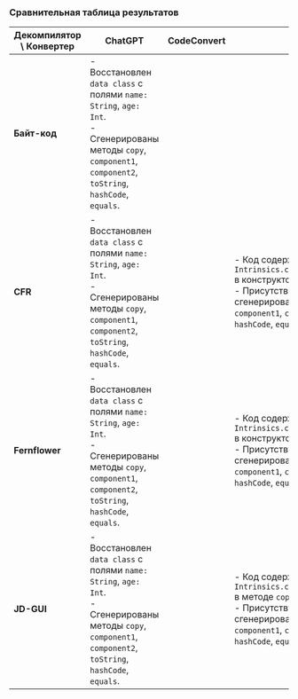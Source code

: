 ### Сравнительная таблица результатов

| **Декомпилятор \ Конвертер** | **ChatGPT**                                                                                                                                                      | **CodeConvert** | **J2K**                                                                                                                                                                                                 |
|------------------------------|------------------------------------------------------------------------------------------------------------------------------------------------------------------|-----------------|---------------------------------------------------------------------------------------------------------------------------------------------------------------------------------------------------------|
| **Байт-код**                 | - Восстановлен `data class` с полями `name: String`, `age: Int`.<br>- Сгенерированы методы `copy`, `component1`, `component2`, `toString`, `hashCode`, `equals`. |                 |                                                                                                                                                                                                         |
| **CFR**                      | - Восстановлен `data class` с полями `name: String`, `age: Int`.<br>- Сгенерированы методы `copy`, `component1`, `component2`, `toString`, `hashCode`, `equals`. |                 | - Код содержит вызовы `Intrinsics.checkNotNullParameter` в конструкторе и методе `copy`.<br>- Присутствуют сгенерированные методы `copy`, `component1`, `component2`, `toString`, `hashCode`, `equals`. |
| **Fernflower**               | - Восстановлен `data class` с полями `name: String`, `age: Int`.<br>- Сгенерированы методы `copy`, `component1`, `component2`, `toString`, `hashCode`, `equals`. |                 | - Код содержит вызовы `Intrinsics.checkNotNullParameter` в конструкторе и методе `copy`.<br>- Присутствуют сгенерированные методы `copy`, `component1`, `component2`, `toString`, `hashCode`, `equals`. |
| **JD-GUI**                   | - Восстановлен `data class` с полями `name: String`, `age: Int`.<br>- Сгенерированы методы `copy`, `component1`, `component2`, `toString`, `hashCode`, `equals`. |                 | - Код содержит вызов `Intrinsics.checkNotNullParameter` в методе `copy`.<br>- Присутствуют сгенерированные методы `copy`, `component1`, `component2`, `toString`, `hashCode`, `equals`.                 |